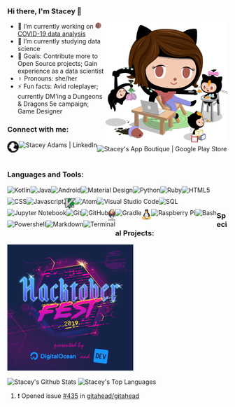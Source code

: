 ### Hi there, I'm Stacey 👋

<img align="right" alt="Octocat Mom" src="https://github.com/staceybellerose/staceybellerose/blob/master/assets/octocat-mom.png" />

- 🔭 I’m currently working on <img src="https://github.com/github/explore/blob/af16e074f93c080d7b283815787283cab0e9414b/topics/covid-19/covid-19.png" height="14px" /> [COVID-19 data analysis](https://github.com/staceybellerose/covid19-jupyter)
- 📖 I’m currently studying data science
- 🥅 Goals: Contribute more to Open Source projects; Gain experience as a data scientist
- ♀ Pronouns: she/her
- ⚡ Fun facts: Avid roleplayer; currently DM'ing a Dungeons &amp; Dragons 5e campaign; Game Designer

<!--
More ideas:
- 🌱 I’m currently learning ...
- 👯 I’m looking to collaborate on ...
- 🤔 I’m looking for help with ...
- 💬 Ask me about ...
-->

### Connect with me:

[<img align="left" alt="Stacey Adams" height="26px" src="https://raw.githubusercontent.com/iconic/open-iconic/36b618fb260c245ea35dc7b19117405d31308102/svg/globe.svg" />][website]
[<img align="left" alt="Stacey Adams | LinkedIn" height="26px" src="https://cdn.jsdelivr.net/npm/simple-icons@v3/icons/linkedin.svg" />][linkedin]
[<img align="left" alt="Stacey's App Boutique | Google Play Store" height="26px" src="https://cdn.jsdelivr.net/npm/simple-icons@v3/icons/googleplay.svg" />][playstore]

<br />
<br />

### Languages and Tools:

<img align="left" alt="Kotlin" height="26px" src="https://raw.githubusercontent.com/abranhe/programming-languages-logos/30a0ecf99188be99a3c75a00efb5be61eca9c382/src/kotlin/kotlin.svg" />
<img align="left" alt="Java" height="26px" src="https://raw.githubusercontent.com/abranhe/programming-languages-logos/30a0ecf99188be99a3c75a00efb5be61eca9c382/src/java/java.svg" />
<img align="left" alt="Android" height="26px" src="https://raw.githubusercontent.com/gilbarbara/logos/804dc257b59e144eaca5bc6ffd16949752c6f789/logos/android-icon.svg" />
<img align="left" alt="Material Design" height="26px" src="https://upload.wikimedia.org/wikipedia/commons/c/c7/Google_Material_Design_Logo.svg" />
<img align="left" alt="Python" height="26px" src="https://raw.githubusercontent.com/abranhe/programming-languages-logos/30a0ecf99188be99a3c75a00efb5be61eca9c382/src/python/python.svg" />
<img align="left" alt="Ruby" height="26px" src="https://raw.githubusercontent.com/abranhe/programming-languages-logos/30a0ecf99188be99a3c75a00efb5be61eca9c382/src/ruby/ruby.svg" />
<img align="left" alt="HTML5" height="26px" src="https://raw.githubusercontent.com/abranhe/programming-languages-logos/30a0ecf99188be99a3c75a00efb5be61eca9c382/src/html/html.svg" />
<img align="left" alt="CSS" height="26px" src="https://raw.githubusercontent.com/abranhe/programming-languages-logos/30a0ecf99188be99a3c75a00efb5be61eca9c382/src/css/css.svg" />
<img align="left" alt="Javascript" height="26px" src="https://raw.githubusercontent.com/abranhe/programming-languages-logos/30a0ecf99188be99a3c75a00efb5be61eca9c382/src/javascript/javascript.svg" />
<img align="left" alt="vim" height="26px" src="https://raw.githubusercontent.com/gilbarbara/logos/804dc257b59e144eaca5bc6ffd16949752c6f789/logos/vim.svg" />
<img align="left" alt="Atom" height="26px" src="https://raw.githubusercontent.com/gilbarbara/logos/804dc257b59e144eaca5bc6ffd16949752c6f789/logos/atom.svg" />
<img align="left" alt="Visual Studio Code" height="26px" src="https://raw.githubusercontent.com/gilbarbara/logos/804dc257b59e144eaca5bc6ffd16949752c6f789/logos/visual-studio-code.svg" />
<img align="left" alt="SQL" height="26px" src="https://raw.githubusercontent.com/FortAwesome/Font-Awesome/951a0d011f8c832991750c16136f8e260efa60b5/svgs/solid/database.svg" />
<img align="left" alt="Jupyter Notebook" height="26px" src="https://raw.githubusercontent.com/gilbarbara/logos/804dc257b59e144eaca5bc6ffd16949752c6f789/logos/jupyter.svg" />
<img align="left" alt="Git" height="26px" src="https://raw.githubusercontent.com/gilbarbara/logos/804dc257b59e144eaca5bc6ffd16949752c6f789/logos/git-icon.svg" />
<img align="left" alt="GitHub" height="26px" src="https://raw.githubusercontent.com/gilbarbara/logos/804dc257b59e144eaca5bc6ffd16949752c6f789/logos/github-icon.svg" />
<img align="left" alt="Jenkins" height="26px" src="https://raw.githubusercontent.com/gilbarbara/logos/804dc257b59e144eaca5bc6ffd16949752c6f789/logos/jenkins.svg" />
<img align="left" alt="Gradle" height="26px" src="https://raw.githubusercontent.com/gilbarbara/logos/804dc257b59e144eaca5bc6ffd16949752c6f789/logos/gradle.svg" />
<img align="left" alt="Linux" height="26px" src="https://raw.githubusercontent.com/gilbarbara/logos/804dc257b59e144eaca5bc6ffd16949752c6f789/logos/linux-tux.svg" />
<img align="left" alt="Raspberry Pi" height="26px" src="https://raw.githubusercontent.com/gilbarbara/logos/804dc257b59e144eaca5bc6ffd16949752c6f789/logos/raspberry-pi.svg" />
<img align="left" alt="Bash" height="26px" src="https://raw.githubusercontent.com/odb/official-bash-logo/61eff022f2dad3c7468f5deb4f06652d15f2c143/assets/Logos/Icons/SVG/64x64.svg" />
<img align="left" alt="Powershell" height="26px" src="https://raw.githubusercontent.com/PowerShell/PowerShell/87b2581dd2907faf284690c2eab5c73b7e0b7fcc/assets/ps_black_64.svg" />
<img align="left" alt="Markdown" height="26px" src="https://raw.githubusercontent.com/gilbarbara/logos/804dc257b59e144eaca5bc6ffd16949752c6f789/logos/markdown.svg" />
<img align="left" alt="Terminal" height="26px" src="https://raw.githubusercontent.com/gilbarbara/logos/804dc257b59e144eaca5bc6ffd16949752c6f789/logos/terminal.svg" />

<br />
<br />

### Special Projects:

[<img alt="Hacktoberfest 2019" src="https://github.com/github/explore/blob/52f9c384026c08a42543c8018f6d978ff3e24135/topics/hacktoberfest/hacktoberfest.png" />][hacktoberfest]


<img alt="Stacey's Github Stats" src="https://github-readme-stats.vercel.app/api?username=staceybellerose&show_icons=true&hide_border=true&include_all_commits=true" />

<img alt="Stacey's Top Languages" src="https://github-readme-stats.vercel.app/api/top-langs/?username=staceybellerose&hide=Jupyter%20Notebook&hide_border=true" />

<!--START_SECTION:activity-->
1. ❗️ Opened issue [#435](https://github.com//gitahead/gitahead/issues/435) in [gitahead/gitahead](https://github.com//gitahead/gitahead)
<!--END_SECTION:activity-->

[website]: https://staceyadams.me
[linkedin]: https://linkedin.com/in/staceyadams1
[playstore]: https://play.google.com/store/apps/developer?id=Stacey%27s+App+Boutique
[hacktoberfest]: https://hacktoberfest.digitalocean.com/
